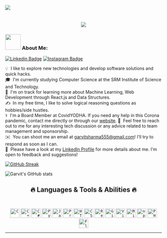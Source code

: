 ![](https://komarev.com/ghpvc/?username=gravity55&color=blueviolet)
<link rel="preconnect" href="https://fonts.gstatic.com">
<link href="https://fonts.googleapis.com/css2?family=Pacifico&display=swap" rel="stylesheet">

<h1 align="center">
  <a href="https://git.io/typing-svg">
    <img src="https://readme-typing-svg.herokuapp.com?font=Pacifico&size=30&lines=Hello%2C+There!+%F0%9F%91%8B;This+is+Garvit+Sharma...;Nice+to+meet+you!&center=true&size=27">
  </a>
</h1>


### <img src="https://media.giphy.com/media/VgCDAzcKvsR6OM0uWg/giphy.gif" width="50"> About Me:
[![Linkedin Badge](https://img.shields.io/badge/-LinkedIn-0e76a8?style=flat-square&logo=Linkedin&logoColor=white)](https://www.linkedin.com/in/garvit-sharma-442749142/)
[![Instagram Badge](https://img.shields.io/badge/-Instagram-e4405f?style=flat-square&logo=Instagram&logoColor=white)](https://www.instagram.com/garvit._12/)

💡 &nbsp;I like to explore new technologies and develop software solutions and quick hacks.\
🎓 &nbsp;I'm currently studying Computer Science at the SRM Institute of Science and Technology.\
🌱 &nbsp;I'm on track for learning more about Machine Learning, Web Development through React.js and Data Structures.\
✍️ &nbsp;In my free time, I like to solve logical reasoning questions as hobbies/side hustles.\
⚕️ &nbsp;I'm a Board Member at CovidYODHA. If you need any help in this Corona pandemic, contact me directly or through our [website](covidyodha.site).
💬 &nbsp;Feel free to reach out to me for any interesting tech discussion or any advice related to team management and sponsorship.\
✉️ &nbsp;You can shoot me an email at garvitsharma555@gmail.com! I'll try to respond as soon as I can.\
📄 &nbsp;Please have a look at my [LinkedIn Profile](https://www.linkedin.com/in/garvit-sharma-442749142/) for more details about me. I'm open to feedback and suggestions!

[![GitHub Streak](https://github-readme-streak-stats.herokuapp.com?user=gravity55&theme=dark)](https://git.io/streak-stats)

![Garvit's GitHub stats](https://github-readme-stats.vercel.app/api?username=gravity55&show_icons=true&theme=great-gatsby)  
<!--[![Top Langs](https://github-readme-stats.vercel.app/api/top-langs/?username=gravity55)](https://github.com/anuraghazra/github-readme-stats)-->

<h2 align="center">🔥 Languages & Tools & Abilities 🔥</h2>
<br>
<p align="center">
  <code><img title="C" height="30" src="https://github.com/gravity55/gravity55/blob/main/images/c.svg"></code>
  <code><img title="C++" height="30" src="https://github.com/gravity55/gravity55/blob/main/images/cpp.svg"></code>
  <code><img title="C#" height="30" src="https://github.com/gravity55/gravity55/blob/main/images/cSharp.svg"></code>
  <code><img title="Python" height="30" src="https://github.com/gravity55/gravity55/blob/main/images/python-original.svg"></code>
  <code><img title="Javascript" height="30" src="https://github.com/gravity55/gravity55/blob/main/images/javascript.svg"></code>
  <code><img title="Problem Solving" height="30" src="https://github.com/gravity55/gravity55/blob/main/images/problemSolving.png"></code>
  <code><img title="HTML5" height="30" src="https://github.com/gravity55/gravity55/blob/main/images/html5.svg"></code>
  <code><img title="CSS" height="30" src="https://github.com/gravity55/gravity55/blob/main/images/css.svg"></code>
  <code><img title="React" height="30" src="https://github.com/gravity55/gravity55/blob/main/images/react-original.svg"></code>
  <code><img title="Git" height="30" src="https://github.com/gravity55/gravity55/blob/main/images/git-original.svg"></code>
  <code><img title="Visual Studio Code" height="30" src="https://github.com/gravity55/gravity55/blob/main/images/vscode.png"></code>
  <code><img title="Microsoft Visual Studio" height="30" src="https://github.com/gravity55/gravity55/blob/main/images/visualstudio.png"></code>
  <code><img title="npm" height="30" src="https://github.com/gravity55/gravity55/blob/main/images/npm.svg"></code>
  <code><img title="PHP" height="30" src="https://github.com/gravity55/gravity55/blob/main/images/php.svg"></code>
  <code><img title="Flask" height="30" src="https://github.com/gravity55/gravity55/blob/main/images/flask.png"></code>
</p>
<hr>


